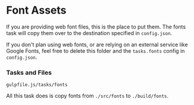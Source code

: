 # Font Assets

If you are providing web font files, this is the place to put them. The fonts task will copy them over to the destination specified in `config.json`.

If you don't plan using web fonts, or are relying on an external service like Google Fonts, feel free to delete this folder and the `tasks.fonts` config in `config.json`.

### Tasks and Files
```
gulpfile.js/tasks/fonts
```
All this task does is copy fonts from `./src/fonts` to `./build/fonts`.
